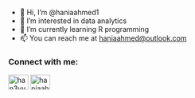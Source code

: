 - 👋 Hi, I’m @haniaahmed1
- 👀 I’m interested in data analytics
- 🌱 I’m currently learning R programming
- 📫 You can reach me at haniaahmed@outlook.com

<h3 align="left">Connect with me:</h3>
<p align="left">
<a href="https://twitter.com/han3yy" target="blank"><img align="center" src="https://raw.githubusercontent.com/rahuldkjain/github-profile-readme-generator/master/src/images/icons/Social/twitter.svg" alt="han3yy" height="30" width="40" /></a>
<a href="https://linkedin.com/in/haniaahmeds" target="blank"><img align="center" src="https://raw.githubusercontent.com/rahuldkjain/github-profile-readme-generator/master/src/images/icons/Social/linked-in-alt.svg" alt="haniaahmeds" height="30" width="40" /></a>
</p>


<!---
haniaahmed1/haniaahmed1 is a ✨ special ✨ repository because its `README.md` (this file) appears on your GitHub profile.
You can click the Preview link to take a look at your changes.
--->
